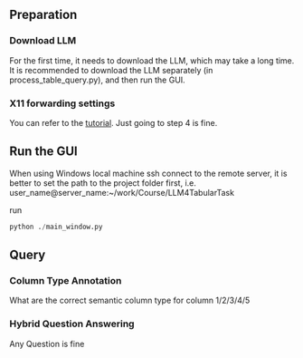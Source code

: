 ## Preparation

### Download LLM
For the first time, it needs to download the LLM, which may take a long time. It is recommended to download the LLM separately (in process_table_query.py), and then run the GUI.

### X11 forwarding settings
You can refer to the [tutorial](https://blog.dengqi.org/posts/%E4%BD%BF%E7%94%A8-windows-%E8%87%AA%E5%B8%A6ssh%E7%9A%84x11%E8%BD%AC%E5%8F%91%E5%8A%9F%E8%83%BD%E5%B9%B6%E9%85%8D%E7%BD%AEssh%E5%92%8Cvscode/). Just going to step 4 is fine.

## Run the GUI
When using Windows local machine ssh connect to the remote server, it is better to set the path to the project folder first, i.e. user_name@server_name:~/work/Course/LLM4TabularTask

run
```python
python ./main_window.py
```

## Query

### Column Type Annotation
What are the correct semantic column type for column 1/2/3/4/5

### Hybrid Question Answering
Any Question is fine

